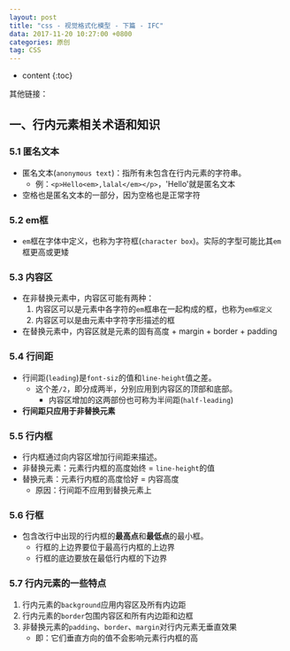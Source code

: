 ```yaml
---
layout: post
title: "css - 视觉格式化模型 - 下篇 - IFC"
data: 2017-11-20 10:27:00 +0800
categories: 原创
tag: CSS
---
```

* content
{:toc}

其他链接：


<!-- more -->

## 一、行内元素相关术语和知识

### 5.1 匿名文本

* 匿名文本(`anonymous text`)：指所有未包含在行内元素的字符串。
    * 例：`<p>Hello<em>,lalal</em></p>`，'Hello'就是匿名文本
* 空格也是匿名文本的一部分，因为空格也是正常字符

### 5.2 em框

* `em`框在字体中定义，也称为字符框(`character box`)。实际的字型可能比其`em`框更高或更矮

### 5.3 内容区

* 在非替换元素中，内容区可能有两种：
    1. 内容区可以是元素中各字符的`em`框串在一起构成的框，也称为`em框定义`
    2. 内容区可以是由元素中字符字形描述的框 
* 在替换元素中，内容区就是元素的固有高度 + margin + border + padding

### 5.4 行间距

* 行间距(`leading`)是`font-siz`的值和`line-height`值之差。
    * 这个差`/2`，即分成两半，分别应用到内容区的顶部和底部。
        * 内容区增加的这两部份也可称为半间距(`half-leading`)
* **行间距只应用于非替换元素**

### 5.5 行内框

* 行内框通过向内容区增加行间距来描述。
* 非替换元素：元素行内框的高度始终 = `line-height`的值 
* 替换元素：元素行内框的高度恰好 = 内容高度 
    * 原因：行间距不应用到替换元素上
    
### 5.6 行框

* 包含改行中出现的行内框的**最高点**和**最低点**的最小框。
    * 行框的上边界要位于最高行内框的上边界
    * 行框的底边要放在最低行内框的下边界

### 5.7 行内元素的一些特点

1. 行内元素的`background`应用内容区及所有内边距
2. 行内元素的`border`包围内容区和所有内边距和边框
3. 非替换元素的`padding`、`border`、`margin`对行内元素无垂直效果
    * 即：它们垂直方向的值不会影响元素行内框的高








